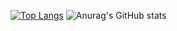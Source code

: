 [![Top Langs](https://github-readme-stats.vercel.app/api/top-langs/?username=tungtranhcmus&hide=Ruby,C++)](https://github.com/anuraghazra/github-readme-stats)
![Anurag's GitHub stats](https://github-readme-stats.vercel.app/api?username=tungtranhcmus&hide=contribs,prs)
